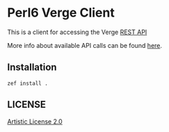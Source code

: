 # Perl6 Verge Client

This is a client for accessing the Verge [REST API](https://vergecurrency.com/langs/en/#developers)

More info about available API calls can be found [here](https://chainquery.com/bitcoin-api).

## Installation

`zef install .`

## LICENSE

[Artistic License 2.0](https://github.com/brakmic/Perl6-Verge-Client/blob/master/LICENSE)
